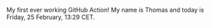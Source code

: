 My first ever working GitHub Action!
My name is Thomas and today is Friday, 25 February, 13:29 CET. 
